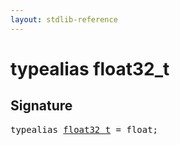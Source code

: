 ```yaml
---
layout: stdlib-reference
---
```


# typealias float32\_t

## Signature

<pre>
<span class='code_keyword'>typealias</span> <a href="/stdlib-reference/types/float32_t" class="code_type">float32_t</a> = <span class="code_keyword">float</span>;
</pre>

